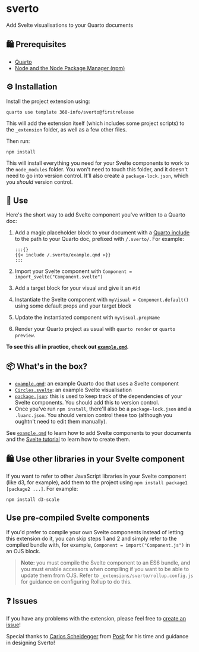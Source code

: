 # sverto
Add Svelte visualisations to your Quarto documents

## 🛍 Prerequisites

- [Quarto](https://quarto.org)
- [Node and the Node Package Manager (npm)](https://nodejs.org)

## ⚙️ Installation

Install the project extension using:

```
quarto use template 360-info/sverto@firstrelease
```

This will add the extension itself (which includes some project scripts) to the `_extension` folder, as well as a few other files.

Then run:

```
npm install
```

This will install everything you need for your Svelte components to work to the `node_modules` folder. You won't need to touch this folder, and it doesn't need to go into version control. It'll also create a `package-lock.json`, which you _should_ version control.

## 🎉 Use

Here's the short way to add Svelte component you've written to a Quarto doc:

1. Add a magic placeholder block to your document with a [Quarto include](https://quarto.org/docs/authoring/includes.html) to the path to your Quarto doc, prefixed with `/.sverto/`. For example:

    ```
    :::{}
    {{< include /.sverto/example.qmd >}}
    :::
    ```

2. Import your Svelte component with `Component = import_svelte("Component.svelte")`
3. Add a target block for your visual and give it an `#id`
4. Instantiate the Svelte component with `myVisual = Component.default()` using some default props and your target block
5. Update the instantiated component with `myVisual.propName`
6. Render your Quarto project as usual with `quarto render` or `quarto preview`.

**To see this all in practice, check out [`example.qmd`](./example.qmd).**

## 📦 What's in the box?

* [`example.qmd`](./example.qmd): an example Quarto doc that uses a Svelte component
* [`Circles.svelte`](./Circles.svelte): an example Svelte visualisation
* [`package.json`](./package.json): this is used to keep track of the dependencies of your Svelte components. You should add this to version control.
* Once you've run `npm install`, there'll also be a `package-lock.json` and a `.luarc.json`. You should version control these too (although you oughtn't need to edit them manually).

See [`example.qmd`](./example.qmd) to learn how to add Svelte components to your documents and the [Svelte tutorial](https://svelte.dev/tutorial/basics) to learn how to create them.

## 🛍 Use other libraries in your Svelte component

If you want to refer to other JavaScript libraries in your Svelte component (like d3, for example), add them to the project using `npm install package1 [package2 ...]`. For example:

```
npm install d3-scale
```

## Use pre-compiled Svelte components

If you'd prefer to compile your own Svelte components instead of letting this extension do it, you can skip steps 1 and 2 and simply refer to the compiled bundle with, for example, `Component = import("Component.js")` in an OJS block.

> **Note:** you must compile the Svelte component to an ES6 bundle, and you must enable accessors when compiling if you want to be able to update them from OJS. Refer to `_extensions/sverto/rollup.config.js` for guidance on configuring Rollup to do this.

## ❓ Issues

If you have any problems with the extension, please feel free to [create an issue](https://github.com/360-info/sverto)!

Special thanks to [Carlos Scheidegger](https://github.com/cscheid) from [Posit](https://posit.co) for his time and guidance in designing Sverto!
